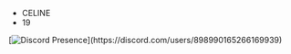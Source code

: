 - CELINE
- 19

[![Discord Presence](https://lanyard-profile-readme.vercel.app/api/898990165266169939?theme=dark&bg=809ecf&animated=false&hideDiscrim=true&borderRadius=30px&idleMessage=Dying%20Out%20West...)](https://discord.com/users/898990165266169939)
